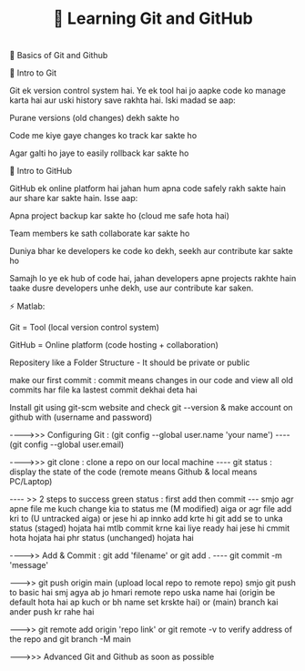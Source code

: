 <h1 align='center'>🚀 Learning Git and GitHub<h1></h1>
🔹 Basics of Git and Github

🔹 Intro to Git

Git ek version control system hai. Ye ek tool hai jo aapke code ko manage karta hai aur uski history save rakhta hai.
Iski madad se aap:

Purane versions (old changes) dekh sakte ho

Code me kiye gaye changes ko track kar sakte ho

Agar galti ho jaye to easily rollback kar sakte ho

🔹 Intro to GitHub

GitHub ek online platform hai jahan hum apna code safely rakh sakte hain aur share kar sakte hain.
Isse aap:

Apna project backup kar sakte ho (cloud me safe hota hai)

Team members ke sath collaborate kar sakte ho

Duniya bhar ke developers ke code ko dekh, seekh aur contribute kar sakte ho

Samajh lo ye ek hub of code hai, jahan developers apne projects rakhte hain taake dusre developers unhe dekh, use aur contribute kar saken.

⚡ Matlab:

Git = Tool (local version control system)

GitHub = Online platform (code hosting + collaboration)

Repositery like a Folder Structure - It should be private or public

make our first commit : commit means changes in our code and view all old commits har file ka lastest commit dekhai deta hai

Install git using git-scm website and check git --version & make account on github with (username and password)

---->>> Configuring Git : (git config --global user.name 'your name') ---- (git config --global user.email) 

---->>> git clone : clone a repo on our local machine ---- git status : display the state of the code (remote means Github & local means PC/Laptop)

---- >> 2 steps to success green status : first add then commit --- smjo agr apne file me kuch change kia to status me (M modified) aiga or agr file add kri to (U untracked aiga) or jese hi ap innko add krte hi git add se to unka status (staged) hojata hai mtlb commit krne kai liye ready hai jese hi cmmit hota hojata hai phr status (unchanged) hojata hai

---->> Add & Commit : git add 'filename' or git add . ---- git commit -m 'message'

--->> git push origin main (upload local repo to remote repo) smjo git push to basic hai smj agya ab jo hmari remote repo uska name hai (origin be default hota hai ap kuch or bh name set krskte hai) or (main) branch kai ander push kr rahe hai

--->> git remote add origin 'repo link' or git remote -v to verify address of the repo and  git branch -M main



--->>> Advanced Git and Github as soon as possible 
